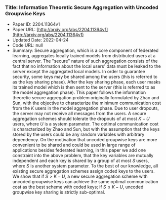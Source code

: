 ### Title: Information Theoretic Secure Aggregation with Uncoded Groupwise Keys
* Paper ID: 2204.11364v1
* Paper URL: [http://arxiv.org/abs/2204.11364v1](http://arxiv.org/abs/2204.11364v1)
* Updated Date: 2022-04-24
* Code URL: null
* Summary: Secure aggregation, which is a core component of federated learning,
aggregates locally trained models from distributed users at a central server.
The "secure" nature of such aggregation consists of the fact that no
information about the local users' data must be leaked to the server except the
aggregated local models. In order to guarantee security, some keys may be
shared among the users (this is referred to as the key sharing phase). After
the key sharing phase, each user masks its trained model which is then sent to
the server (this is referred to as the model aggregation phase). This paper
follows the information theoretic secure aggregation problem originally
formulated by Zhao and Sun, with the objective to characterize the minimum
communication cost from the $K$ users in the model aggregation phase. Due to
user dropouts, the server may not receive all messages from the users. A secure
aggregation schemes should tolerate the dropouts of at most $K-U$ users, where
$U$ is a system parameter. The optimal communication cost is characterized by
Zhao and Sun, but with the assumption that the keys stored by the users could
be any random variables with arbitrary dependency. On the motivation that
uncoded groupwise keys are more convenient to be shared and could be used in
large range of applications besides federated learning, in this paper we add
one constraint into the above problem, that the key variables are mutually
independent and each key is shared by a group of at most $S$ users, where $S$
is another system parameter. To the best of our knowledge, all existing secure
aggregation schemes assign coded keys to the users. We show that if $S > K -
U$, a new secure aggregation scheme with uncoded groupwise keys can achieve the
same optimal communication cost as the best scheme with coded keys; if $S \leq
K - U$, uncoded groupwise key sharing is strictly sub-optimal.

